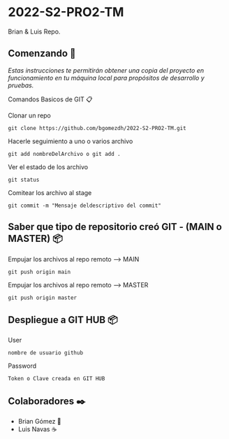 # 2022-S2-PRO2-TM
Brian &amp; Luis Repo.

## Comenzando 🚀

_Estas instrucciones te permitirán obtener una copia del proyecto en funcionamiento en tu máquina local para propósitos de desarrollo y pruebas._

Comandos Basicos de GIT 📋

Clonar un repo
```
git clone https://github.com/bgomezdh/2022-S2-PRO2-TM.git
```

Hacerle seguimiento a uno o varios archivo
```
git add nombreDelArchivo o git add .
```

Ver el estado de los archivo
```
git status
```

Comitear los archivo al stage
```
git commit -m "Mensaje deldescriptivo del commit"
```

## Saber que tipo de repositorio creó GIT - (MAIN o MASTER) 📦

Empujar los archivos al repo remoto --> MAIN
```
git push origin main
```

Empujar los archivos al repo remoto --> MASTER
```
git push origin master
```

## Despliegue a GIT HUB 📦
User
```
nombre de usuario github
```

Password
```
Token o Clave creada en GIT HUB
```
## Colaboradores ✒️

* Brian Gómez 🍺
* Luis Navas ☕ 


